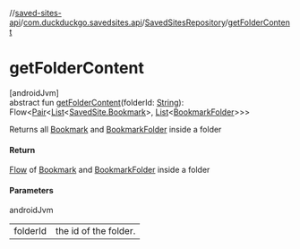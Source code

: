 //[saved-sites-api](../../../index.md)/[com.duckduckgo.savedsites.api](../index.md)/[SavedSitesRepository](index.md)/[getFolderContent](get-folder-content.md)

# getFolderContent

[androidJvm]\
abstract fun [getFolderContent](get-folder-content.md)(folderId: [String](https://kotlinlang.org/api/latest/jvm/stdlib/kotlin/-string/index.html)): Flow&lt;[Pair](https://kotlinlang.org/api/latest/jvm/stdlib/kotlin/-pair/index.html)&lt;[List](https://kotlinlang.org/api/latest/jvm/stdlib/kotlin.collections/-list/index.html)&lt;[SavedSite.Bookmark](../../com.duckduckgo.savedsites.api.models/-saved-site/-bookmark/index.md)&gt;, [List](https://kotlinlang.org/api/latest/jvm/stdlib/kotlin.collections/-list/index.html)&lt;[BookmarkFolder](../../com.duckduckgo.savedsites.api.models/-bookmark-folder/index.md)&gt;&gt;&gt;

Returns all [Bookmark](../../com.duckduckgo.savedsites.api.models/-saved-site/-bookmark/index.md) and [BookmarkFolder](../../com.duckduckgo.savedsites.api.models/-bookmark-folder/index.md) inside a folder

#### Return

[Flow](https://kotlinlang.org/api/latest/jvm/stdlib/kotlin/-pair/index.html) of [Bookmark](../../com.duckduckgo.savedsites.api.models/-saved-site/-bookmark/index.md) and [BookmarkFolder](../../com.duckduckgo.savedsites.api.models/-bookmark-folder/index.md) inside a folder

#### Parameters

androidJvm

| | |
|---|---|
| folderId | the id of the folder. |
